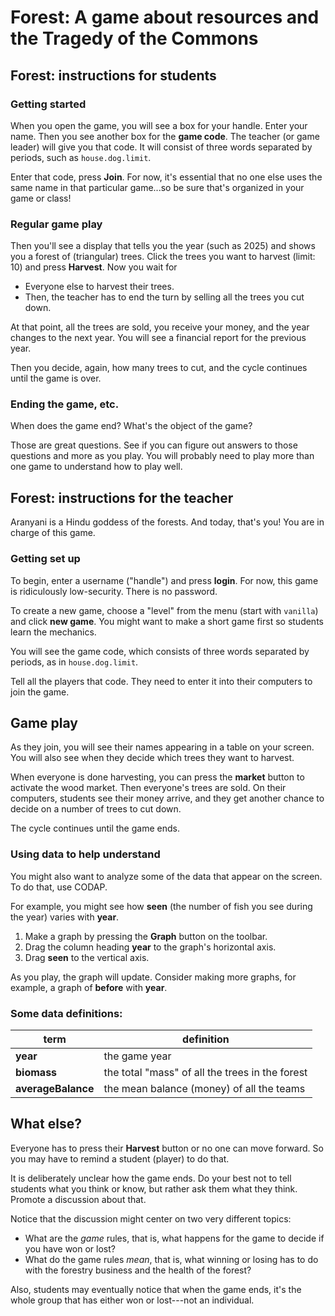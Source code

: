 # Forest: A game about resources and the Tragedy of the Commons

## Forest: instructions for students

### Getting started

When you open the game, you will see a box for your handle. Enter your name.
Then you see another box for the **game code**.
The teacher (or game leader) will give you that code.
It will consist of three words separated by periods, such as `house.dog.limit`.

Enter that code, press **Join**.
For now, it's essential that no one else uses the same name in that particular game...so be sure that's organized in your game or class!

### Regular game play
Then you'll see a display that tells you the year (such as 2025) and shows you a forest of (triangular) trees.
Click the trees you want to harvest (limit: 10) and press **Harvest**.
Now you wait for
* Everyone else to harvest their trees.
* Then, the teacher has to end the turn by selling all the trees you cut down.

At that point, all the trees are sold, you receive your money, and the year changes to the next year.
You will see a financial report for the previous year.

Then you decide, again, how many trees to cut, and the cycle continues until the game is over.

### Ending the game, etc.
When does the game end?
What's the object of the game?

Those are great questions.
See if you can figure out answers to those questions and more as you play.
You will probably need to play more than one game to understand how to play well.


## Forest: instructions for the teacher

Aranyani is a Hindu goddess of the forests. And today, that's you!
You are in charge of this game.

### Getting set up

To begin, enter a username ("handle") and press **login**.
For now, this game is ridiculously low-security.
There is no password.

To create a new game, choose a "level" from the menu (start with `vanilla`) and click **new game**.
You might want to make a short game first so students learn the mechanics.

You will see the game code, which consists of three words separated by periods, as in `house.dog.limit`.

Tell all the players that code.
They need to enter it into their computers to join the game.

## Game play
As they join, you will see their names appearing in a table on your screen.
You will also see when they decide which trees they want to harvest.

When everyone is done harvesting, you can press the **market** button to activate the wood market.
Then everyone's trees are sold.
On their computers, students see their money arrive, and they get another chance to decide on a number of trees to cut down.

The cycle continues until the game ends.

### Using data to help understand
You might also want to analyze some of the data that appear on the screen.
To do that, use CODAP.

For example, you might see how **seen** (the number of fish you see during the year) varies with **year**.
1. Make a graph by pressing the **Graph** button on the toolbar.
2. Drag the column heading **year** to the graph's horizontal axis.
3. Drag **seen** to the vertical axis.

As you play, the graph will update.
Consider making more graphs, for example, a graph of **before** with **year**.

### Some data definitions:

| term               | definition                                           |
|--------------------|------------------------------------------------------|
| **year**           | the game year                                        |
| **biomass**        | the total "mass" of all the trees in the forest      |
| **averageBalance** | the mean balance (money) of all the teams            |

## What else?
Everyone has to press their **Harvest** button or no one can move forward.
So you may have to remind a student (player) to do that.

It is deliberately unclear how the game ends.
Do your best not to tell students what you think or know,
but rather ask them what they think.
Promote a discussion about that.

Notice that the discussion might center on two very different topics:
* What are the *game* rules, that is, what happens for the game to decide if you have won or lost?
* What do the game rules *mean*, that is, what winning or losing has to do with the forestry business and the health of the forest?

Also, students may eventually notice that when the game ends,
it's the whole group that has either won or lost---not an individual. 
